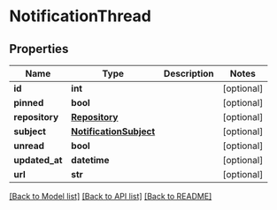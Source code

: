 # NotificationThread

## Properties
Name | Type | Description | Notes
------------ | ------------- | ------------- | -------------
**id** | **int** |  | [optional]
**pinned** | **bool** |  | [optional]
**repository** | [**Repository**](Repository.md) |  | [optional]
**subject** | [**NotificationSubject**](NotificationSubject.md) |  | [optional]
**unread** | **bool** |  | [optional]
**updated_at** | **datetime** |  | [optional]
**url** | **str** |  | [optional]

[[Back to Model list]](../README.md#documentation-for-models) [[Back to API list]](../README.md#documentation-for-api-endpoints) [[Back to README]](../README.md)


